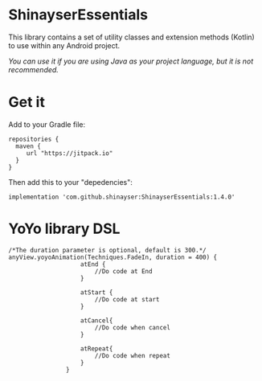 # ShinayserEssentials
This library contains a set of utility classes and extension methods (Kotlin) to use within any Android project.

*You can use it if you are using Java as your project language, but it is not recommended.*

# Get it

Add to your Gradle file:

    repositories {
      maven {
         url "https://jitpack.io"
      }
    }       


Then add this to your "depedencies":
   
    implementation 'com.github.shinayser:ShinayserEssentials:1.4.0'

# YoYo library DSL

    /*The duration parameter is optional, default is 300.*/
    anyView.yoyoAnimation(Techniques.FadeIn, duration = 400) {
                        atEnd {
                            //Do code at End
                        }
                        
                        atStart {
                            //Do code at start
                        }
                        
                        atCancel{
                            //Do code when cancel
                        }
                        
                        atRepeat{
                            //Do code when repeat
                        }
                    }

